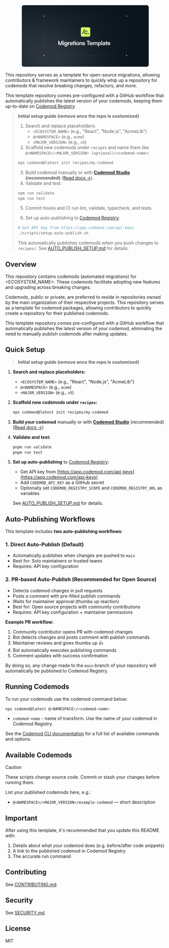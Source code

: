 <div align="center">
  <img src=".github/assets/migrations-template.png" alt="<ECOSYSTEM_NAME> Codemods" width="400" />
</div>

This repository serves as a template for open-source migrations, allowing contributors & framework maintainers to quickly whip up a repository for codemods that resolve breaking changes, refactors, and more.

This template repository comes pre-configured with a GitHub workflow that automatically publishes the latest version of your codemods, keeping them up-to-date on [Codemod Registry](https://app.codemod.com/registry).

> **Initial setup guide (remove once the repo is customized)**
> 
> 1. Search and replace placeholders:
>    - `<ECOSYSTEM_NAME>` (e.g., "React", "Node.js", "AcmeLib")
>    - `@<NAMESPACE>` (e.g., `acme`) 
>    - `<MAJOR_VERSION>` (e.g., `v5`)
> 2. Scaffold new codemods under `recipes` and name them like `@<NAMESPACE>/<MAJOR_VERSION> (optional)/<codemod-name>`:
> 
> ```bash
> npx codemod@latest init recipes/my-codemod
> ```
> 
> 3. Build codemod manually or with **[Codemod Studio](https://app.codemod.com/studio) (recommended)** ([Read docs →](https://go.codemod.com/studio-docs)).
> 4. Validate and test:
> 
> ```bash
> npm run validate
> npm run test
> ```
> 
> 5. Commit hooks and CI run lint, validate, typecheck, and tests.
> 
> 6. Set up auto-publishing to [Codemod Registry](https://app.codemod.com/registry):
> 
> ```bash
> # Get API key from https://app.codemod.com/api-keys
> ./scripts/setup-auto-publish.sh
> ```
> 
> This automatically publishes codemods when you push changes to `recipes/`. See [AUTO_PUBLISH_SETUP.md](./AUTO_PUBLISH_SETUP.md) for details.


## Overview

This repository contains codemods (automated migrations) for <ECOSYSTEM_NAME>. These codemods facilitate adopting new features and upgrading across breaking changes.

Codemods, public or private, are preferred to reside in repositories owned by the main organization of their respective projects. This repository serves as a template for codemod packages, allowing contributors to quickly create a repository for their published codemods.

This template repository comes pre-configured with a GitHub workflow that automatically publishes the latest version of your codemod, eliminating the need to manually publish codemods after making updates.

## Quick Setup

> **Initial setup guide (remove once the repo is customized)**

1. **Search and replace placeholders:**
   - `<ECOSYSTEM_NAME>` (e.g., "React", "Node.js", "AcmeLib")
   - `@<NAMESPACE>` (e.g., `acme`) 
   - `<MAJOR_VERSION>` (e.g., `v5`)

2. **Scaffold new codemods under `recipes`:**
   ```bash
   npx codemod@latest init recipes/my-codemod
   ```

3. **Build your codemod** manually or with **[Codemod Studio](https://app.codemod.com/studio)** (recommended) ([Read docs →](https://go.codemod.com/studio-docs))

4. **Validate and test:**
   ```bash
   pnpm run validate
   pnpm run test
   ```

5. **Set up auto-publishing** to [Codemod Registry](https://app.codemod.com/registry):
   - Get API key from [https://app.codemod.com/api-keys](https://app.codemod.com/api-keys)
   - Add `CODEMOD_API_KEY` as a GitHub secret
   - Optionally set `CODEMOD_REGISTRY_SCOPE` and `CODEMOD_REGISTRY_URL` as variables
   
   See [AUTO_PUBLISH_SETUP.md](./AUTO_PUBLISH_SETUP.md) for details.

## Auto-Publishing Workflows

This template includes **two auto-publishing workflows**:

### 1. **Direct Auto-Publish** (Default)
- Automatically publishes when changes are pushed to `main`
- Best for: Solo maintainers or trusted teams
- Requires: API key configuration

### 2. **PR-based Auto-Publish** (Recommended for Open Source)
- Detects codemod changes in pull requests
- Posts a comment with pre-filled publish commands
- Waits for maintainer approval (thumbs up reaction)
- Best for: Open source projects with community contributions
- Requires: API key configuration + maintainer permissions

**Example PR workflow:**
1. Community contributor opens PR with codemod changes
2. Bot detects changes and posts comment with publish commands
3. Maintainer reviews and gives thumbs up 👍
4. Bot automatically executes publishing commands
5. Comment updates with success confirmation

By doing so, any change made to the `main` branch of your repository will automatically be published to Codemod Registry.

## Running Codemods

To run your codemods use the codemod command below:

```bash
npx codemod@latest @<NAMESPACE>/<codemod-name>
```

- `codemod-name` - name of transform. Use the name of your codemod in Codemod Registry.

See the [Codemod CLI documentation](https://go.codemod.com/cli-docs) for a full list of available commands and options.

## Available Codemods

> [!CAUTION]
> These scripts change source code. Commit or stash your changes before running them.

List your published codemods here, e.g.:
- `@<NAMESPACE>/<MAJOR_VERSION>/example-codemod` — short description

## Important

After using this template, it's recommended that you update this README with:

1. Details about what your codemod does (e.g. before/after code snippets)
2. A link to the published codemod in Codemod Registry
3. The accurate run command

## Contributing

See [CONTRIBUTING.md](./CONTRIBUTING.md).

## Security

See [SECURITY.md](./SECURITY.md).

## License

MIT


